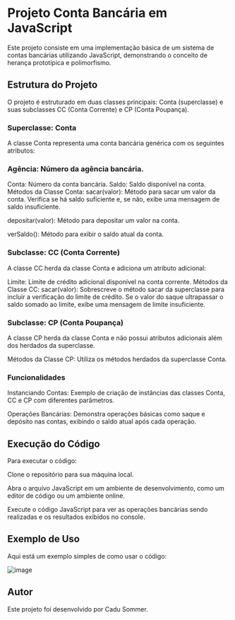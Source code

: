 # Projeto Conta Bancária em JavaScript
Este projeto consiste em uma implementação básica de um sistema de contas bancárias utilizando JavaScript, demonstrando o conceito de herança prototípica e polimorfismo.

## Estrutura do Projeto
O projeto é estruturado em duas classes principais: Conta (superclasse) e suas subclasses CC (Conta Corrente) e CP (Conta Poupança).

### Superclasse: Conta
A classe Conta representa uma conta bancária genérica com os seguintes atributos:

### Agência: Número da agência bancária.
Conta: Número da conta bancária.
Saldo: Saldo disponível na conta.
Métodos da Classe Conta:
sacar(valor): Método para sacar um valor da conta. Verifica se há saldo suficiente e, se não, exibe uma mensagem de saldo insuficiente.

depositar(valor): Método para depositar um valor na conta.

verSaldo(): Método para exibir o saldo atual da conta.

### Subclasse: CC (Conta Corrente)
A classe CC herda da classe Conta e adiciona um atributo adicional:

Limite: Limite de crédito adicional disponível na conta corrente.
Métodos da Classe CC:
sacar(valor): Sobrescreve o método sacar da superclasse para incluir a verificação do limite de crédito. Se o valor do saque ultrapassar o saldo somado ao limite, exibe uma mensagem de limite insuficiente.
### Subclasse: CP (Conta Poupança)
A classe CP herda da classe Conta e não possui atributos adicionais além dos herdados da superclasse.

Métodos da Classe CP:
Utiliza os métodos herdados da superclasse Conta.
### Funcionalidades
Instanciando Contas: Exemplo de criação de instâncias das classes Conta, CC e CP com diferentes parâmetros.

Operações Bancárias: Demonstra operações básicas como saque e depósito nas contas, exibindo o saldo atual após cada operação.

## Execução do Código
Para executar o código:

Clone o repositório para sua máquina local.

Abra o arquivo JavaScript em um ambiente de desenvolvimento, como um editor de código ou um ambiente online.

Execute o código JavaScript para ver as operações bancárias sendo realizadas e os resultados exibidos no console.

## Exemplo de Uso
Aqui está um exemplo simples de como usar o código:

![image](https://github.com/Cadusommer/Banco-digital/assets/133143314/8bb8e75d-be50-4e3f-9e64-059edebab0db)


## Autor
Este projeto foi desenvolvido por Cadu Sommer.
